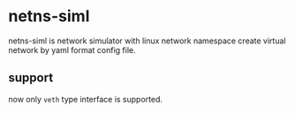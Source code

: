 # netns-siml
netns-siml is network simulator with linux network namespace create virtual network by yaml format config file.

## support
now only `veth` type interface is supported.

